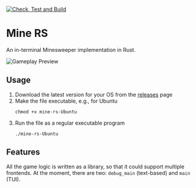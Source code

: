 [![Check, Test and Build](https://github.com/smellyshovel/mine-rs/actions/workflows/check-test-and-build.yml/badge.svg?event=push)](https://github.com/smellyshovel/mine-rs/actions/workflows/check-test-and-build.yml)

# Mine RS

An in-terminal Minesweeper implementation in Rust.

![Gameplay Preview](https://raw.githubusercontent.com/smellyshovel/mine-rs/dev/.github/workflows/_build.yml)

## Usage

1. Download the latest version for your OS from the [releases](https://github.com/smellyshovel/mine-rs/releases) page
2. Make the file executable, e.g., for Ubuntu
    ```
   chmod +x mine-rs-Ubuntu
   ```
3. Run the file as a regular executable program
    ```
   ./mine-rs-Ubuntu
   ```

## Features

All the game logic is written as a library, so that it could support multiple frontends. At the moment, there are two: `debug_main` (text-based) and `main` (TUI).